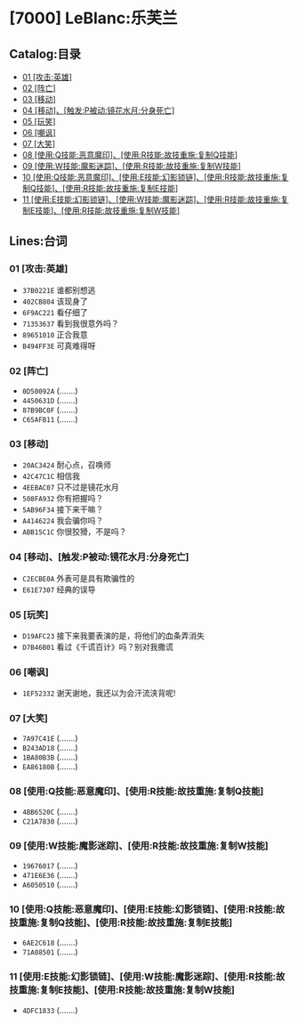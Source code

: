 # [7000] LeBlanc:乐芙兰
## Catalog:目录
* [01 [攻击:英雄]](#01-攻击英雄)
* [02 [阵亡]](#02-阵亡)
* [03 [移动]](#03-移动)
* [04 [移动]、[触发:P被动:镜花水月:分身死亡]](#04-移动触发P被动镜花水月分身死亡)
* [05 [玩笑]](#05-玩笑)
* [06 [嘲讽]](#06-嘲讽)
* [07 [大笑]](#07-大笑)
* [08 [使用:Q技能:恶意魔印]、[使用:R技能:故技重施:复制Q技能]](#08-使用Q技能恶意魔印使用R技能故技重施复制Q技能)
* [09 [使用:W技能:魔影迷踪]、[使用:R技能:故技重施:复制W技能]](#09-使用W技能魔影迷踪使用R技能故技重施复制W技能)
* [10 [使用:Q技能:恶意魔印]、[使用:E技能:幻影锁链]、[使用:R技能:故技重施:复制Q技能]、[使用:R技能:故技重施:复制E技能]](#10-使用Q技能恶意魔印使用E技能幻影锁链使用R技能故技重施复制Q技能使用R技能故技重施复制E技能)
* [11 [使用:E技能:幻影锁链]、[使用:W技能:魔影迷踪]、[使用:R技能:故技重施:复制E技能]、[使用:R技能:故技重施:复制W技能]](#11-使用E技能幻影锁链使用W技能魔影迷踪使用R技能故技重施复制E技能使用R技能故技重施复制W技能)
## Lines:台词
### **01 [攻击:英雄]**
- `37B0221E` 谁都别想逃
- `402CB804` 该现身了
- `6F9AC221` 看仔细了
- `71353637` 看到我很意外吗？
- `89651010` 正合我意
- `B494FF3E` 可真难得呀

### **02 [阵亡]**
- `0D50092A` (.......)
- `4450631D` (.......)
- `87B9BC0F` (.......)
- `C65AFB11` (.......)

### **03 [移动]**
- `20AC3424` 耐心点，召唤师
- `42C47C1C` 相信我
- `4EEBAC07` 只不过是镜花水月
- `508FA932` 你有把握吗？
- `5AB96F34` 接下来干嘛？
- `A4146224` 我会骗你吗？
- `ABB15C1C` 你很狡猾，不是吗？

### **04 [移动]、[触发:P被动:镜花水月:分身死亡]**
- `C2ECBE0A` 外表可是具有欺骗性的
- `E61E7307` 经典的误导

### **05 [玩笑]**
- `D19AFC23` 接下来我要表演的是，将他们的血条弄消失
- `D7B46B01` 看过《千谎百计》吗？别对我撒谎

### **06 [嘲讽]**
- `1EF52332` 谢天谢地，我还以为会汗流浃背呢!

### **07 [大笑]**
- `7A97C41E` (.......)
- `B243AD18` (.......)
- `1BA80B3B` (.......)
- `EA86180B` (.......)

### **08 [使用:Q技能:恶意魔印]、[使用:R技能:故技重施:复制Q技能]**
- `4BB6520C` (.......)
- `C21A7830` (.......)

### **09 [使用:W技能:魔影迷踪]、[使用:R技能:故技重施:复制W技能]**
- `19676017` (.......)
- `471E6E36` (.......)
- `A6050510` (.......)

### **10 [使用:Q技能:恶意魔印]、[使用:E技能:幻影锁链]、[使用:R技能:故技重施:复制Q技能]、[使用:R技能:故技重施:复制E技能]**
- `6AE2C618` (.......)
- `71A08501` (.......)

### **11 [使用:E技能:幻影锁链]、[使用:W技能:魔影迷踪]、[使用:R技能:故技重施:复制E技能]、[使用:R技能:故技重施:复制W技能]**
- `4DFC1833` (.......)